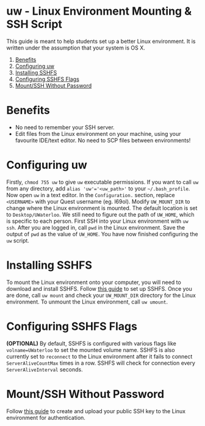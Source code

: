 uw - Linux Environment Mounting & SSH Script
===============

This guide is meant to help students set up a better Linux environment. It is written under the assumption that your system is OS X.

1. [Benefits](#benefits)
1. [Configuring uw](#configuring-uw)
1. [Installing SSHFS](#installing-sshfs)
1. [Configuring SSHFS Flags](#configuring-sshfs-flags)
1. [Mount/SSH Without Password](#mountssh-without-password)

# Benefits
* No need to remember your SSH server.
* Edit files from the Linux environment on your machine, using your favourite IDE/text editor. No need to SCP files between environments!

# Configuring uw
Firstly, `chmod 755 uw` to give `uw` executable permissions. If you want to call `uw` from any directory, add `alias 'uw'='<uw_path>'` to your `~/.bash_profile`.
Now open `uw` in a text editor. In the `Configuration.` section, replace `<USERNAME>` with your Quest username (eg. l69ol). Modify `UW_MOUNT_DIR` to change where the Linux environment is mounted. The default location is set to `Desktop/UWaterloo`.
We still need to figure out the path of `UW_HOME`, which is specific to each person. First SSH into your Linux environment with `uw ssh`. After you are logged in, call `pwd` in the Linux environment. Save the output of `pwd` as the value of `UW_HOME`. You have now finished configuring the `uw` script.

# Installing SSHFS
To mount the Linux environment onto your computer, you will need to download and install SSHFS. Follow [this guide](https://www.digitalocean.com/community/tutorials/how-to-use-sshfs-to-mount-remote-file-systems-over-ssh) to set up SSHFS. Once you are done, call `uw mount` and check your `UW_MOUNT_DIR` directory for the Linux environment. To unmount the Linux environment, call `uw umount`.

# Configuring SSHFS Flags
**(OPTIONAL)** By default, SSHFS is configured with various flags like `volname=UWaterloo` to set the mounted volume name. SSHFS is also currently set to `reconnect` to the Linux environment after it fails to connect `ServerAliveCountMax` times in a row. SSHFS will check for connection every `ServerAliveInterval` seconds.

# Mount/SSH Without Password
Follow [this guide](https://uwaterloo.ca/math-faculty-computing-facility/creating-ssh-keys) to create and upload your public SSH key to the Linux environment for authentication.
